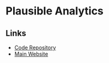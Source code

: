 # Plausible Analytics

<!--
https://artifacthub.io/packages/helm/open-8gears/plausible-analytics
-->

## Links

- [Code Repository](https://github.com/plausible/analytics)
- [Main Website](https://plausible.io)
